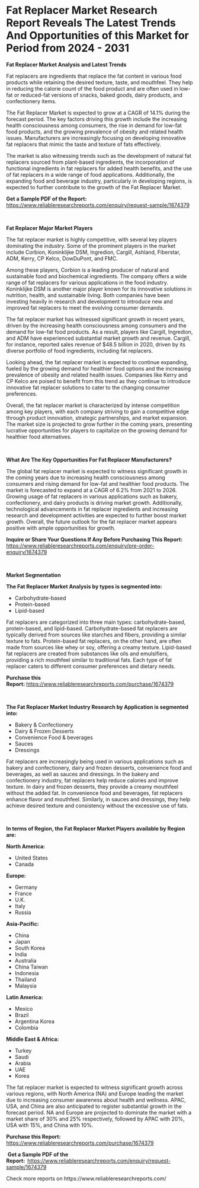 <p><h1>Fat Replacer Market Research Report Reveals The Latest Trends And Opportunities of this Market for Period from 2024 - 2031</h1></p><p><strong>Fat Replacer Market Analysis and Latest Trends</strong></p>
<p><p>Fat replacers are ingredients that replace the fat content in various food products while retaining the desired texture, taste, and mouthfeel. They help in reducing the calorie count of the food product and are often used in low-fat or reduced-fat versions of snacks, baked goods, dairy products, and confectionery items.</p><p>The Fat Replacer Market is expected to grow at a CAGR of 14.1% during the forecast period. The key factors driving this growth include the increasing health consciousness among consumers, the rise in demand for low-fat food products, and the growing prevalence of obesity and related health issues. Manufacturers are increasingly focusing on developing innovative fat replacers that mimic the taste and texture of fats effectively.</p><p>The market is also witnessing trends such as the development of natural fat replacers sourced from plant-based ingredients, the incorporation of functional ingredients in fat replacers for added health benefits, and the use of fat replacers in a wide range of food applications. Additionally, the expanding food and beverage industry, particularly in developing regions, is expected to further contribute to the growth of the Fat Replacer Market.</p></p>
<p><strong>Get a Sample PDF of the Report:&nbsp;</strong> <a href="https://www.reliableresearchreports.com/enquiry/request-sample/1674379">https://www.reliableresearchreports.com/enquiry/request-sample/1674379</a></p>
<p>&nbsp;</p>
<p><strong>Fat Replacer Major Market Players</strong></p>
<p><p>The fat replacer market is highly competitive, with several key players dominating the industry. Some of the prominent players in the market include Corbion, Koninklijke DSM, Ingredion, Cargill, Ashland, Fiberstar, ADM, Kerry, CP Kelco, DowDuPont, and FMC.</p><p>Among these players, Corbion is a leading producer of natural and sustainable food and biochemical ingredients. The company offers a wide range of fat replacers for various applications in the food industry. Koninklijke DSM is another major player known for its innovative solutions in nutrition, health, and sustainable living. Both companies have been investing heavily in research and development to introduce new and improved fat replacers to meet the evolving consumer demands.</p><p>The fat replacer market has witnessed significant growth in recent years, driven by the increasing health consciousness among consumers and the demand for low-fat food products. As a result, players like Cargill, Ingredion, and ADM have experienced substantial market growth and revenue. Cargill, for instance, reported sales revenue of $48.5 billion in 2020, driven by its diverse portfolio of food ingredients, including fat replacers.</p><p>Looking ahead, the fat replacer market is expected to continue expanding, fueled by the growing demand for healthier food options and the increasing prevalence of obesity and related health issues. Companies like Kerry and CP Kelco are poised to benefit from this trend as they continue to introduce innovative fat replacer solutions to cater to the changing consumer preferences.</p><p>Overall, the fat replacer market is characterized by intense competition among key players, with each company striving to gain a competitive edge through product innovation, strategic partnerships, and market expansion. The market size is projected to grow further in the coming years, presenting lucrative opportunities for players to capitalize on the growing demand for healthier food alternatives.</p></p>
<p>&nbsp;</p>
<p><strong>What Are The Key Opportunities For Fat Replacer Manufacturers?</strong></p>
<p><p>The global fat replacer market is expected to witness significant growth in the coming years due to increasing health consciousness among consumers and rising demand for low-fat and healthier food products. The market is forecasted to expand at a CAGR of 6.2% from 2021 to 2026. Growing usage of fat replacers in various applications such as bakery, confectionery, and dairy products is driving market growth. Additionally, technological advancements in fat replacer ingredients and increasing research and development activities are expected to further boost market growth. Overall, the future outlook for the fat replacer market appears positive with ample opportunities for growth.</p></p>
<p><strong>Inquire or Share Your Questions If Any Before Purchasing This Report:</strong> <a href="https://www.reliableresearchreports.com/enquiry/pre-order-enquiry/1674379">https://www.reliableresearchreports.com/enquiry/pre-order-enquiry/1674379</a></p>
<p>&nbsp;</p>
<p><strong>Market Segmentation</strong></p>
<p><strong>The Fat Replacer Market Analysis by types is segmented into:</strong></p>
<p><ul><li>Carbohydrate-based</li><li>Protein-based</li><li>Lipid-based</li></ul></p>
<p><p>Fat replacers are categorized into three main types: carbohydrate-based, protein-based, and lipid-based. Carbohydrate-based fat replacers are typically derived from sources like starches and fibers, providing a similar texture to fats. Protein-based fat replacers, on the other hand, are often made from sources like whey or soy, offering a creamy texture. Lipid-based fat replacers are created from substances like oils and emulsifiers, providing a rich mouthfeel similar to traditional fats. Each type of fat replacer caters to different consumer preferences and dietary needs.</p></p>
<p><strong>Purchase this Report:&nbsp;</strong><a href="https://www.reliableresearchreports.com/purchase/1674379">https://www.reliableresearchreports.com/purchase/1674379</a></p>
<p>&nbsp;</p>
<p><strong>The Fat Replacer Market Industry Research by Application is segmented into:</strong></p>
<p><ul><li>Bakery & Confectionery</li><li>Dairy & Frozen Desserts</li><li>Convenience Food & beverages</li><li>Sauces</li><li>Dressings</li></ul></p>
<p><p>Fat replacers are increasingly being used in various applications such as bakery and confectionery, dairy and frozen desserts, convenience food and beverages, as well as sauces and dressings. In the bakery and confectionery industry, fat replacers help reduce calories and improve texture. In dairy and frozen desserts, they provide a creamy mouthfeel without the added fat. In convenience food and beverages, fat replacers enhance flavor and mouthfeel. Similarly, in sauces and dressings, they help achieve desired texture and consistency without the excessive use of fats.</p></p>
<p>&nbsp;</p>
<p><strong>In terms of Region, the Fat Replacer Market Players available by Region are:</strong></p>
<p>
    <p> <strong> North America: </strong>
        <ul>
            <li>United States</li>
            <li>Canada</li>
        </ul>
        </p> 
    <p> <strong> Europe: </strong>
        <ul>
            <li>Germany</li>
            <li>France</li>
            <li>U.K.</li>
            <li>Italy</li>
            <li>Russia</li>
        </ul>
        </p> 
    <p> <strong> Asia-Pacific: </strong>
        <ul>
            <li>China</li>
            <li>Japan</li>
            <li>South Korea</li>
            <li>India</li>
            <li>Australia</li>
            <li>China Taiwan</li>
            <li>Indonesia</li>
            <li>Thailand</li>
            <li>Malaysia</li>
        </ul>
        </p> 
    <p> <strong> Latin America: </strong>
        <ul>
            <li>Mexico</li>
            <li>Brazil</li>
            <li>Argentina Korea</li>
            <li>Colombia</li>
        </ul>
        </p> 
    <p> <strong> Middle East & Africa: </strong>
        <ul>
            <li>Turkey</li>
            <li>Saudi</li>
            <li>Arabia</li>
            <li>UAE</li>
            <li>Korea</li>
        </ul>
    </p>
    </p>
<p><p>The fat replacer market is expected to witness significant growth across various regions, with North America (NA) and Europe leading the market due to increasing consumer awareness about health and wellness. APAC, USA, and China are also anticipated to register substantial growth in the forecast period. NA and Europe are projected to dominate the market with a market share of 30% and 25% respectively, followed by APAC with 20%, USA with 15%, and China with 10%.</p></p>
<p><strong>Purchase this Report: </strong><a href="https://www.reliableresearchreports.com/purchase/1674379">https://www.reliableresearchreports.com/purchase/1674379</a></p>
<p>&nbsp;<strong>Get a Sample PDF of the Report:&nbsp;&nbsp;</strong><a href="https://www.reliableresearchreports.com/enquiry/request-sample/1674379">https://www.reliableresearchreports.com/enquiry/request-sample/1674379</a></p>
<p><strong></strong></p>
<p>Check more reports on https://www.reliableresearchreports.com/</p>